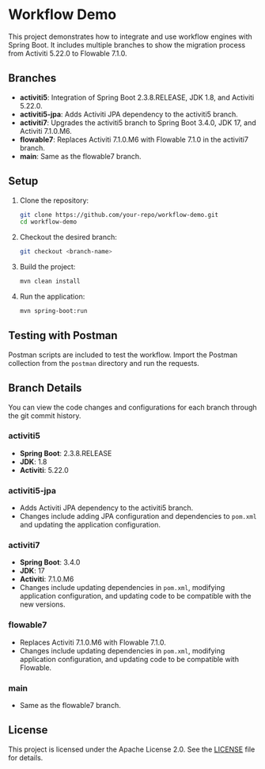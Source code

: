 # Workflow Demo

This project demonstrates how to integrate and use workflow engines with Spring Boot. It includes multiple branches to show the migration process from Activiti 5.22.0 to Flowable 7.1.0.

## Branches

- **activiti5**: Integration of Spring Boot 2.3.8.RELEASE, JDK 1.8, and Activiti 5.22.0.
- **activiti5-jpa**: Adds Activiti JPA dependency to the activiti5 branch.
- **activiti7**: Upgrades the activiti5 branch to Spring Boot 3.4.0, JDK 17, and Activiti 7.1.0.M6.
- **flowable7**: Replaces Activiti 7.1.0.M6 with Flowable 7.1.0 in the activiti7 branch.
- **main**: Same as the flowable7 branch.

## Setup

1. Clone the repository:
    ```sh
    git clone https://github.com/your-repo/workflow-demo.git
    cd workflow-demo
    ```

2. Checkout the desired branch:
    ```sh
    git checkout <branch-name>
    ```

3. Build the project:
    ```sh
    mvn clean install
    ```

4. Run the application:
    ```sh
    mvn spring-boot:run
    ```

## Testing with Postman

Postman scripts are included to test the workflow. Import the Postman collection from the `postman` directory and run the requests.

## Branch Details

You can view the code changes and configurations for each branch through the git commit history.

### activiti5

- **Spring Boot**: 2.3.8.RELEASE
- **JDK**: 1.8
- **Activiti**: 5.22.0

### activiti5-jpa

- Adds Activiti JPA dependency to the activiti5 branch.
- Changes include adding JPA configuration and dependencies to `pom.xml` and updating the application configuration.

### activiti7

- **Spring Boot**: 3.4.0
- **JDK**: 17
- **Activiti**: 7.1.0.M6
- Changes include updating dependencies in `pom.xml`, modifying application configuration, and updating code to be compatible with the new versions.

### flowable7

- Replaces Activiti 7.1.0.M6 with Flowable 7.1.0.
- Changes include updating dependencies in `pom.xml`, modifying application configuration, and updating code to be compatible with Flowable.

### main

- Same as the flowable7 branch.

## License

This project is licensed under the Apache License 2.0. See the [LICENSE](./LICENSE) file for details.
